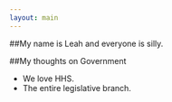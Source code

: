 ```yaml
---
layout: main
---
```

##My name is Leah and everyone is silly.

##My thoughts on Government

* We love HHS. 
* The entire legislative branch.
